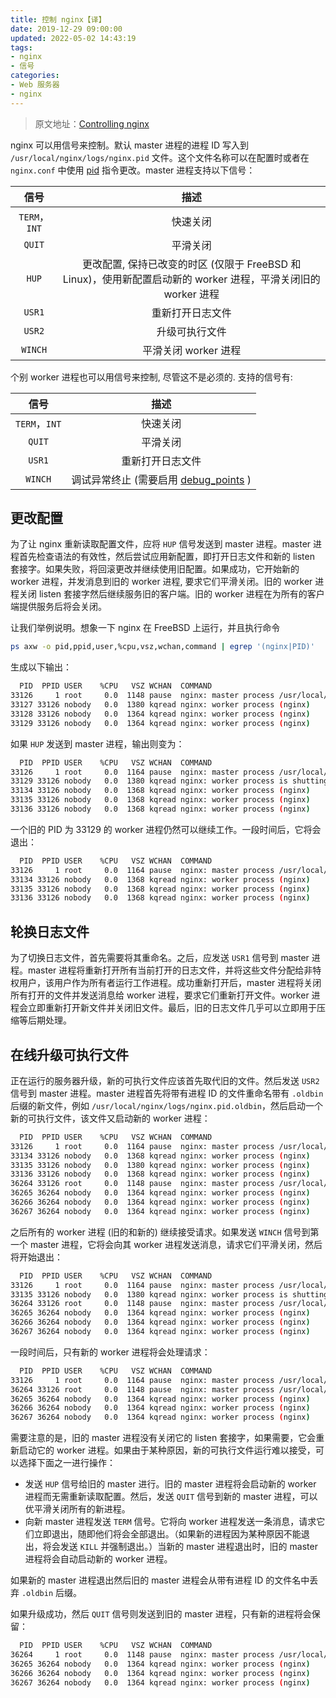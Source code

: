 ```yaml
---
title: 控制 nginx【译】
date: 2019-12-29 09:00:00
updated: 2022-05-02 14:43:19
tags:
- nginx
- 信号
categories:
- Web 服务器
- nginx
---
```


> 原文地址：[Controlling nginx](http://nginx.org/en/docs/control.html)

nginx 可以用信号来控制。默认 master 进程的进程 ID 写入到 `/usr/local/nginx/logs/nginx.pid` 文件。这个文件名称可以在配置时或者在 `nginx.conf` 中使用 [pid](http://nginx.org/en/docs/ngx_core_module.html#pid) 指令更改。master 进程支持以下信号：

<!-- more -->

| 信号 | 描述 |
| :---: | :---: |
| `TERM`，`INT` | 快速关闭 |
| `QUIT` | 平滑关闭 |
| `HUP` | 更改配置, 保持已改变的时区 (仅限于 FreeBSD 和 Linux)，使用新配置启动新的 worker 进程，平滑关闭旧的 worker 进程 |
| `USR1` | 重新打开日志文件 |
| `USR2` | 升级可执行文件 |
| `WINCH` | 平滑关闭 worker 进程 |


个别 worker 进程也可以用信号来控制, 尽管这不是必须的. 支持的信号有:

| 信号 | 描述 |
| :---: | :---: |
| `TERM`，`INT` | 快速关闭 |
| `QUIT` | 平滑关闭 |
| `USR1` | 重新打开日志文件 |
| `WINCH` | 调试异常终止 (需要启用 [debug_points](http://nginx.org/en/docs/ngx_core_module.html#debug_points) ) |

## 更改配置

为了让 nginx 重新读取配置文件，应将 `HUP` 信号发送到 master 进程。master 进程首先检查语法的有效性，然后尝试应用新配置，即打开日志文件和新的 listen 套接字。如果失败，将回滚更改并继续使用旧配置。如果成功，它开始新的 worker 进程，并发消息到旧的 worker 进程, 要求它们平滑关闭。旧的 worker 进程关闭 listen 套接字然后继续服务旧的客户端。旧的 worker 进程在为所有的客户端提供服务后将会关闭。

让我们举例说明。想象一下 nginx 在 FreeBSD 上运行，并且执行命令

```bash
ps axw -o pid,ppid,user,%cpu,vsz,wchan,command | egrep '(nginx|PID)'
```

生成以下输出：

```bash
  PID  PPID USER    %CPU   VSZ WCHAN  COMMAND
33126     1 root     0.0  1148 pause  nginx: master process /usr/local/nginx/sbin/nginx
33127 33126 nobody   0.0  1380 kqread nginx: worker process (nginx)
33128 33126 nobody   0.0  1364 kqread nginx: worker process (nginx)
33129 33126 nobody   0.0  1364 kqread nginx: worker process (nginx)
```

如果 `HUP` 发送到 master 进程，输出则变为：

```bash
  PID  PPID USER    %CPU   VSZ WCHAN  COMMAND
33126     1 root     0.0  1164 pause  nginx: master process /usr/local/nginx/sbin/nginx
33129 33126 nobody   0.0  1380 kqread nginx: worker process is shutting down (nginx)
33134 33126 nobody   0.0  1368 kqread nginx: worker process (nginx)
33135 33126 nobody   0.0  1368 kqread nginx: worker process (nginx)
33136 33126 nobody   0.0  1368 kqread nginx: worker process (nginx)
```

一个旧的 PID 为 33129 的 worker 进程仍然可以继续工作。一段时间后，它将会退出：

```bash
  PID  PPID USER    %CPU   VSZ WCHAN  COMMAND
33126     1 root     0.0  1164 pause  nginx: master process /usr/local/nginx/sbin/nginx
33134 33126 nobody   0.0  1368 kqread nginx: worker process (nginx)
33135 33126 nobody   0.0  1368 kqread nginx: worker process (nginx)
33136 33126 nobody   0.0  1368 kqread nginx: worker process (nginx)
```

## 轮换日志文件

为了切换日志文件，首先需要将其重命名。之后，应发送 `USR1` 信号到 master 进程。master 进程将重新打开所有当前打开的日志文件，并将这些文件分配给非特权用户，该用户作为所有者运行工作进程。成功重新打开后，master 进程将关闭所有打开的文件并发送消息给 worker 进程，要求它们重新打开文件。worker 进程会立即重新打开新文件并关闭旧文件。最后，旧的日志文件几乎可以立即用于压缩等后期处理。

## 在线升级可执行文件

正在运行的服务器升级，新的可执行文件应该首先取代旧的文件。然后发送 `USR2` 信号到 master 进程。master 进程首先将带有进程 ID 的文件重命名带有 `.oldbin` 后缀的新文件，例如 `/usr/local/nginx/logs/nginx.pid.oldbin`，然后启动一个新的可执行文件，该文件又启动新的 worker 进程：

```bash
  PID  PPID USER    %CPU   VSZ WCHAN  COMMAND
33126     1 root     0.0  1164 pause  nginx: master process /usr/local/nginx/sbin/nginx
33134 33126 nobody   0.0  1368 kqread nginx: worker process (nginx)
33135 33126 nobody   0.0  1380 kqread nginx: worker process (nginx)
33136 33126 nobody   0.0  1368 kqread nginx: worker process (nginx)
36264 33126 root     0.0  1148 pause  nginx: master process /usr/local/nginx/sbin/nginx
36265 36264 nobody   0.0  1364 kqread nginx: worker process (nginx)
36266 36264 nobody   0.0  1364 kqread nginx: worker process (nginx)
36267 36264 nobody   0.0  1364 kqread nginx: worker process (nginx)
```

之后所有的 worker 进程 (旧的和新的) 继续接受请求。如果发送 `WINCH` 信号到第一个 master 进程，它将会向其 worker 进程发送消息，请求它们平滑关闭，然后将开始退出：

```bash
  PID  PPID USER    %CPU   VSZ WCHAN  COMMAND
33126     1 root     0.0  1164 pause  nginx: master process /usr/local/nginx/sbin/nginx
33135 33126 nobody   0.0  1380 kqread nginx: worker process is shutting down (nginx)
36264 33126 root     0.0  1148 pause  nginx: master process /usr/local/nginx/sbin/nginx
36265 36264 nobody   0.0  1364 kqread nginx: worker process (nginx)
36266 36264 nobody   0.0  1364 kqread nginx: worker process (nginx)
36267 36264 nobody   0.0  1364 kqread nginx: worker process (nginx)
```

一段时间后，只有新的 worker 进程将会处理请求：

```bash
  PID  PPID USER    %CPU   VSZ WCHAN  COMMAND
33126     1 root     0.0  1164 pause  nginx: master process /usr/local/nginx/sbin/nginx
36264 33126 root     0.0  1148 pause  nginx: master process /usr/local/nginx/sbin/nginx
36265 36264 nobody   0.0  1364 kqread nginx: worker process (nginx)
36266 36264 nobody   0.0  1364 kqread nginx: worker process (nginx)
36267 36264 nobody   0.0  1364 kqread nginx: worker process (nginx)
```

需要注意的是，旧的 master 进程没有关闭它的 listen 套接字，如果需要，它会重新启动它的 worker 进程。如果由于某种原因，新的可执行文件运行难以接受，可以选择下面之一进行操作：

- 发送 `HUP` 信号给旧的 master 进行。旧的 master 进程将会启动新的 worker 进程而无需重新读取配置。然后，发送 `QUIT` 信号到新的 master 进程，可以优平滑关闭所有的新进程。
- 向新 master 进程发送 `TERM` 信号。它将向 worker 进程发送一条消息，请求它们立即退出，随即他们将会全部退出。（如果新的进程因为某种原因不能退出，将会发送 `KILL` 并强制退出。）当新的 master 进程退出时，旧的 master 进程将会自动启动新的 worker 进程。

如果新的 master 进程退出然后旧的 master 进程会从带有进程 ID 的文件名中丢弃 `.oldbin` 后缀。

如果升级成功，然后 `QUIT` 信号则发送到旧的 master 进程，只有新的进程将会保留：

```bash
  PID  PPID USER    %CPU   VSZ WCHAN  COMMAND
36264     1 root     0.0  1148 pause  nginx: master process /usr/local/nginx/sbin/nginx
36265 36264 nobody   0.0  1364 kqread nginx: worker process (nginx)
36266 36264 nobody   0.0  1364 kqread nginx: worker process (nginx)
36267 36264 nobody   0.0  1364 kqread nginx: worker process (nginx)
```
